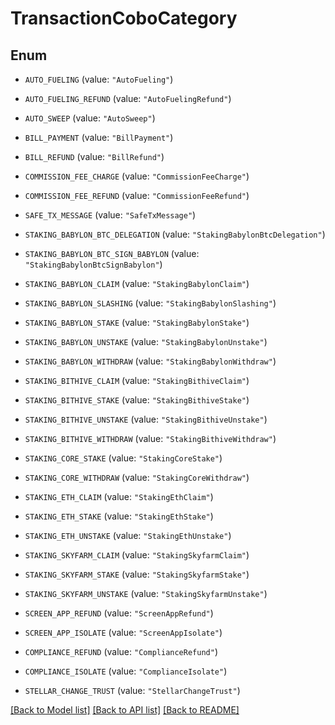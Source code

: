 # TransactionCoboCategory

## Enum


* `AUTO_FUELING` (value: `"AutoFueling"`)

* `AUTO_FUELING_REFUND` (value: `"AutoFuelingRefund"`)

* `AUTO_SWEEP` (value: `"AutoSweep"`)

* `BILL_PAYMENT` (value: `"BillPayment"`)

* `BILL_REFUND` (value: `"BillRefund"`)

* `COMMISSION_FEE_CHARGE` (value: `"CommissionFeeCharge"`)

* `COMMISSION_FEE_REFUND` (value: `"CommissionFeeRefund"`)

* `SAFE_TX_MESSAGE` (value: `"SafeTxMessage"`)

* `STAKING_BABYLON_BTC_DELEGATION` (value: `"StakingBabylonBtcDelegation"`)

* `STAKING_BABYLON_BTC_SIGN_BABYLON` (value: `"StakingBabylonBtcSignBabylon"`)

* `STAKING_BABYLON_CLAIM` (value: `"StakingBabylonClaim"`)

* `STAKING_BABYLON_SLASHING` (value: `"StakingBabylonSlashing"`)

* `STAKING_BABYLON_STAKE` (value: `"StakingBabylonStake"`)

* `STAKING_BABYLON_UNSTAKE` (value: `"StakingBabylonUnstake"`)

* `STAKING_BABYLON_WITHDRAW` (value: `"StakingBabylonWithdraw"`)

* `STAKING_BITHIVE_CLAIM` (value: `"StakingBithiveClaim"`)

* `STAKING_BITHIVE_STAKE` (value: `"StakingBithiveStake"`)

* `STAKING_BITHIVE_UNSTAKE` (value: `"StakingBithiveUnstake"`)

* `STAKING_BITHIVE_WITHDRAW` (value: `"StakingBithiveWithdraw"`)

* `STAKING_CORE_STAKE` (value: `"StakingCoreStake"`)

* `STAKING_CORE_WITHDRAW` (value: `"StakingCoreWithdraw"`)

* `STAKING_ETH_CLAIM` (value: `"StakingEthClaim"`)

* `STAKING_ETH_STAKE` (value: `"StakingEthStake"`)

* `STAKING_ETH_UNSTAKE` (value: `"StakingEthUnstake"`)

* `STAKING_SKYFARM_CLAIM` (value: `"StakingSkyfarmClaim"`)

* `STAKING_SKYFARM_STAKE` (value: `"StakingSkyfarmStake"`)

* `STAKING_SKYFARM_UNSTAKE` (value: `"StakingSkyfarmUnstake"`)

* `SCREEN_APP_REFUND` (value: `"ScreenAppRefund"`)

* `SCREEN_APP_ISOLATE` (value: `"ScreenAppIsolate"`)

* `COMPLIANCE_REFUND` (value: `"ComplianceRefund"`)

* `COMPLIANCE_ISOLATE` (value: `"ComplianceIsolate"`)

* `STELLAR_CHANGE_TRUST` (value: `"StellarChangeTrust"`)


[[Back to Model list]](../README.md#documentation-for-models) [[Back to API list]](../README.md#documentation-for-api-endpoints) [[Back to README]](../README.md)


